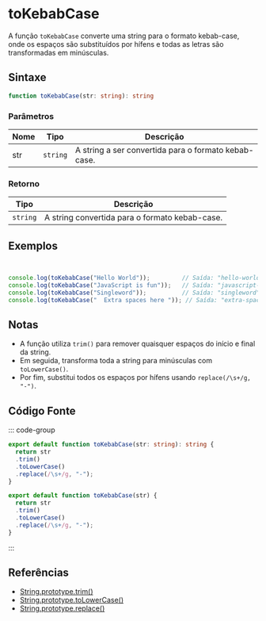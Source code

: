# toKebabCase

A função `toKebabCase` converte uma string para o formato kebab-case, onde os espaços são substituídos por hífens e todas as letras são transformadas em minúsculas.

## Sintaxe

```typescript
function toKebabCase(str: string): string
```

### Parâmetros

| Nome  | Tipo     | Descrição                                          |
|-------|----------|----------------------------------------------------|
| str   | `string` | A string a ser convertida para o formato kebab-case. |

### Retorno

| Tipo    | Descrição                                      |
|---------|------------------------------------------------|
| `string` | A string convertida para o formato kebab-case.  |

## Exemplos

```typescript


console.log(toKebabCase("Hello World"));         // Saída: "hello-world"
console.log(toKebabCase("JavaScript is fun"));   // Saída: "javascript-is-fun"
console.log(toKebabCase("Singleword"));          // Saída: "singleword"
console.log(toKebabCase("  Extra spaces here ")); // Saída: "extra-spaces-here"
```

## Notas

- A função utiliza `trim()` para remover quaisquer espaços do início e final da string.
- Em seguida, transforma toda a string para minúsculas com `toLowerCase()`.
- Por fim, substitui todos os espaços por hífens usando `replace(/\s+/g, "-")`.

## Código Fonte

::: code-group
```typescript
export default function toKebabCase(str: string): string {
  return str
  .trim()
  .toLowerCase()
  .replace(/\s+/g, "-");
}
```

```javascript
export default function toKebabCase(str) {
  return str
  .trim()
  .toLowerCase()
  .replace(/\s+/g, "-");
}
```
::: 

## Referências

- [String.prototype.trim()](https://developer.mozilla.org/pt-BR/docs/Web/JavaScript/Reference/Global_Objects/String/trim)
- [String.prototype.toLowerCase()](https://developer.mozilla.org/pt-BR/docs/Web/JavaScript/Reference/Global_Objects/String/toLowerCase)
- [String.prototype.replace()](https://developer.mozilla.org/pt-BR/docs/Web/JavaScript/Reference/Global_Objects/String/replace)
